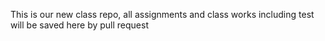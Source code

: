 This is our new class repo, all assignments and class works including test will be saved here by pull request
